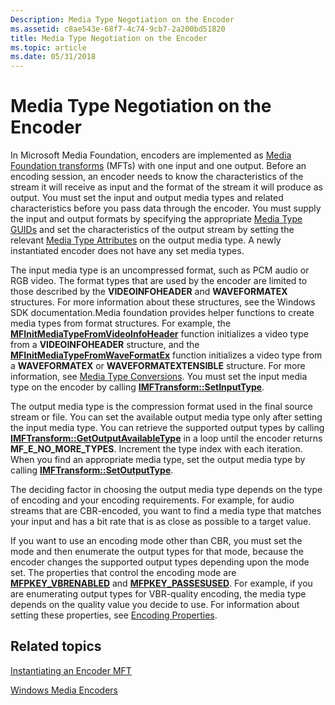 ```yaml
---
Description: Media Type Negotiation on the Encoder
ms.assetid: c8ae543e-68f7-4c74-9cb7-2a200bd51820
title: Media Type Negotiation on the Encoder
ms.topic: article
ms.date: 05/31/2018
---
```


# Media Type Negotiation on the Encoder

In Microsoft Media Foundation, encoders are implemented as [Media Foundation transforms](media-foundation-transforms.md) (MFTs) with one input and one output. Before an encoding session, an encoder needs to know the characteristics of the stream it will receive as input and the format of the stream it will produce as output. You must set the input and output media types and related characteristics before you pass data through the encoder. You must supply the input and output formats by specifying the appropriate [Media Type GUIDs](media-type-guids.md) and set the characteristics of the output stream by setting the relevant [Media Type Attributes](media-type-attributes.md) on the output media type. A newly instantiated encoder does not have any set media types.

The input media type is an uncompressed format, such as PCM audio or RGB video. The format types that are used by the encoder are limited to those described by the **VIDEOINFOHEADER** and **WAVEFORMATEX** structures. For more information about these structures, see the Windows SDK documentation.Media foundation provides helper functions to create media types from format structures. For example, the [**MFInitMediaTypeFromVideoInfoHeader**](/windows/desktop/api/mfapi/nf-mfapi-mfinitmediatypefromvideoinfoheader) function initializes a video type from a **VIDEOINFOHEADER** structure, and the [**MFInitMediaTypeFromWaveFormatEx**](/windows/desktop/api/mfapi/nf-mfapi-mfinitmediatypefromwaveformatex) function initializes a video type from a **WAVEFORMATEX** or **WAVEFORMATEXTENSIBLE** structure. For more information, see [Media Type Conversions](media-type-conversions.md). You must set the input media type on the encoder by calling [**IMFTransform::SetInputType**](/windows/desktop/api/mftransform/nf-mftransform-imftransform-setinputtype).

The output media type is the compression format used in the final source stream or file. You can set the available output media type only after setting the input media type. You can retrieve the supported output types by calling [**IMFTransform::GetOutputAvailableType**](/windows/desktop/api/mftransform/nf-mftransform-imftransform-getoutputavailabletype) in a loop until the encoder returns **MF\_E\_NO\_MORE\_TYPES**. Increment the type index with each iteration. When you find an appropriate media type, set the output media type by calling [**IMFTransform::SetOutputType**](/windows/desktop/api/mftransform/nf-mftransform-imftransform-setoutputtype).

The deciding factor in choosing the output media type depends on the type of encoding and your encoding requirements. For example, for audio streams that are CBR-encoded, you want to find a media type that matches your input and has a bit rate that is as close as possible to a target value.

If you want to use an encoding mode other than CBR, you must set the mode and then enumerate the output types for that mode, because the encoder changes the supported output types depending upon the mode set. The properties that control the encoding mode are [**MFPKEY\_VBRENABLED**](mfpkey-vbrenabledproperty.md) and [**MFPKEY\_PASSESUSED**](mfpkey-passesusedproperty.md). For example, if you are enumerating output types for VBR-quality encoding, the media type depends on the quality value you decide to use. For information about setting these properties, see [Encoding Properties](configuring-the-encoder.md).

## Related topics

<dl> <dt>

[Instantiating an Encoder MFT](instantiating-the-encoder-mft.md)
</dt> <dt>

[Windows Media Encoders](windows-media-encoders.md)
</dt> </dl>

 

 



